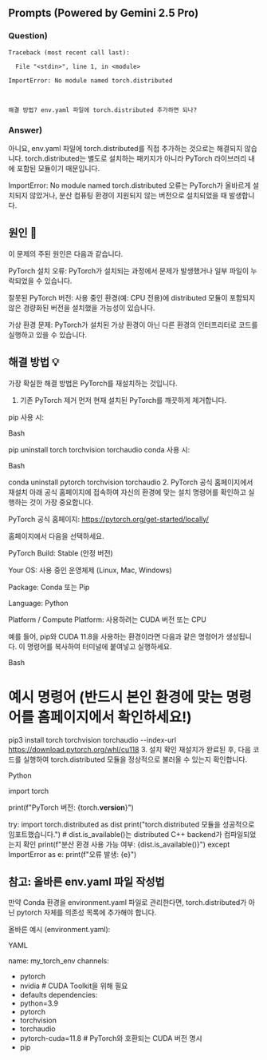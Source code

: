 ## Prompts (Powered by Gemini 2.5 Pro)
### Question)
```
Traceback (most recent call last):

  File "<stdin>", line 1, in <module>

ImportError: No module named torch.distributed



해결 방법? env.yaml 파일에 torch.distributed 추가하면 되나?
```
### Answer)
아니요, env.yaml 파일에 torch.distributed를 직접 추가하는 것으로는 해결되지 않습니다. torch.distributed는 별도로 설치하는 패키지가 아니라 PyTorch 라이브러리 내에 포함된 모듈이기 때문입니다.

ImportError: No module named torch.distributed 오류는 PyTorch가 올바르게 설치되지 않았거나, 분산 컴퓨팅 환경이 지원되지 않는 버전으로 설치되었을 때 발생합니다.

## 원인 🧐
이 문제의 주된 원인은 다음과 같습니다.

PyTorch 설치 오류: PyTorch가 설치되는 과정에서 문제가 발생했거나 일부 파일이 누락되었을 수 있습니다.

잘못된 PyTorch 버전: 사용 중인 환경(예: CPU 전용)에 distributed 모듈이 포함되지 않은 경량화된 버전을 설치했을 가능성이 있습니다.

가상 환경 문제: PyTorch가 설치된 가상 환경이 아닌 다른 환경의 인터프리터로 코드를 실행하고 있을 수 있습니다.

## 해결 방법 💡
가장 확실한 해결 방법은 PyTorch를 재설치하는 것입니다.

1. 기존 PyTorch 제거
먼저 현재 설치된 PyTorch를 깨끗하게 제거합니다.

pip 사용 시:

Bash

pip uninstall torch torchvision torchaudio
conda 사용 시:

Bash

conda uninstall pytorch torchvision torchaudio
2. PyTorch 공식 홈페이지에서 재설치
아래 공식 홈페이지에 접속하여 자신의 환경에 맞는 설치 명령어를 확인하고 실행하는 것이 가장 중요합니다.

PyTorch 공식 홈페이지: https://pytorch.org/get-started/locally/

홈페이지에서 다음을 선택하세요.

PyTorch Build: Stable (안정 버전)

Your OS: 사용 중인 운영체제 (Linux, Mac, Windows)

Package: Conda 또는 Pip

Language: Python

Platform / Compute Platform: 사용하려는 CUDA 버전 또는 CPU

예를 들어, pip와 CUDA 11.8을 사용하는 환경이라면 다음과 같은 명령어가 생성됩니다. 이 명령어를 복사하여 터미널에 붙여넣고 실행하세요.

Bash

# 예시 명령어 (반드시 본인 환경에 맞는 명령어를 홈페이지에서 확인하세요!)
pip3 install torch torchvision torchaudio --index-url https://download.pytorch.org/whl/cu118
3. 설치 확인
재설치가 완료된 후, 다음 코드를 실행하여 torch.distributed 모듈을 정상적으로 불러올 수 있는지 확인합니다.

Python

import torch

print(f"PyTorch 버전: {torch.__version__}")

try:
    import torch.distributed as dist
    print("torch.distributed 모듈을 성공적으로 임포트했습니다.")
    # dist.is_available()는 distributed C++ backend가 컴파일되었는지 확인
    print(f"분산 환경 사용 가능 여부: {dist.is_available()}")
except ImportError as e:
    print(f"오류 발생: {e}")
## 참고: 올바른 env.yaml 파일 작성법
만약 Conda 환경을 environment.yaml 파일로 관리한다면, torch.distributed가 아닌 pytorch 자체를 의존성 목록에 추가해야 합니다.

올바른 예시 (environment.yaml):

YAML

name: my_torch_env
channels:
  - pytorch
  - nvidia # CUDA Toolkit을 위해 필요
  - defaults
dependencies:
  - python=3.9
  - pytorch
  - torchvision
  - torchaudio
  - pytorch-cuda=11.8 # PyTorch와 호환되는 CUDA 버전 명시
  - pip